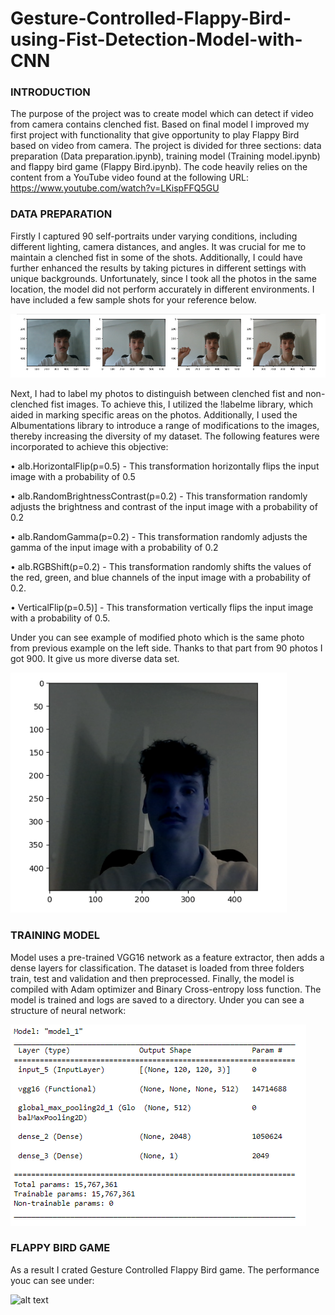 # Gesture-Controlled-Flappy-Bird-using-Fist-Detection-Model-with-CNN

### INTRODUCTION
The purpose of the project was to create model which can detect if video from camera contains clenched fist. Based on final model I improved my first project with functionality that give opportunity to play Flappy Bird based on video from camera. The project is divided for three sections: data preparation (Data preparation.ipynb), training model (Training model.ipynb) and flappy bird game (Flappy Bird.ipynb). The code heavily relies on the content from a YouTube video found at the following URL: https://www.youtube.com/watch?v=LKispFFQ5GU


### DATA PREPARATION
Firstly I captured 90 self-portraits under varying conditions, including different lighting, camera distances, and angles. It was crucial for me to maintain a clenched fist in some of the shots. Additionally, I could have further enhanced the results by taking pictures in different settings with unique backgrounds. Unfortunately, since I took all the photos in the same location, the model did not perform accurately in different environments. I have included a few sample shots for your reference below.

![alt text](https://github.com/jakub1203/Gesture-Controlled-Flappy-Bird-using-Fist-Detection-Model-with-CNN/blob/main/photo2.PNG)
 
Next, I had to label my photos to distinguish between clenched fist and non-clenched fist images. To achieve this, I utilized the !labelme library, which aided in marking specific areas on the photos. Additionally, I used the Albumentations library to introduce a range of modifications to the images, thereby increasing the diversity of my dataset. The following features were incorporated to achieve this objective:

•	alb.HorizontalFlip(p=0.5) - This transformation horizontally flips the input image with a probability of 0.5

•	alb.RandomBrightnessContrast(p=0.2) - This transformation randomly adjusts the brightness and contrast of the input image with a probability of 0.2

•	alb.RandomGamma(p=0.2) - This transformation randomly adjusts the gamma of the input image with a probability of 0.2

•	alb.RGBShift(p=0.2) -  This transformation randomly shifts the values of the red, green, and blue channels of the input image with a probability of 0.2.

•	VerticalFlip(p=0.5)] - This transformation vertically flips the input image with a probability of 0.5.

Under you can see example of modified photo which is the same photo from previous example on the left side. Thanks to that part from 90 photos I got 900. It give us more diverse data set. 

![alt text](https://github.com/jakub1203/Gesture-Controlled-Flappy-Bird-using-Fist-Detection-Model-with-CNN/blob/main/photo1.PNG)


### TRAINING MODEL
Model uses a pre-trained VGG16 network as a feature extractor, then adds a dense layers for classification. The dataset is loaded from three folders train, test and validation and then preprocessed. Finally, the model is compiled with Adam optimizer and Binary Cross-entropy loss function. The model is trained and logs are saved to a directory. Under you can see a structure of neural network:

![alt text](https://github.com/jakub1203/Gesture-Controlled-Flappy-Bird-using-Fist-Detection-Model-with-CNN/blob/main/photo3.PNG)

### FLAPPY BIRD GAME
As a result I crated Gesture Controlled Flappy Bird game. The performance youc can see under: 

![alt text](https://github.com/jakub1203/Gesture-Controlled-Flappy-Bird-using-Fist-Detection-Model-with-CNN/blob/main/gif.gif)
